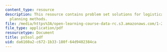 ```yaml
---
content_type: resource
description: This resource contains problem set solutions for logistical and transportation
  planning methods.
file: /media/https%3A/open-learning-course-data-rc.s3.amazonaws.com/1-203j-logistical-and-transportation-planning-methods-fall-2006/da6160a2c6721b33180f64d9402384ca_ps5sol.pdf
file_type: application/pdf
resourcetype: Document
title: ps5sol.pdf
uid: da6160a2-c672-1b33-180f-64d9402384ca
---
```

